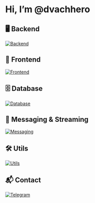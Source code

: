 # Hi, I’m @dvachhero

## 🖥 Backend  
[![Backend](https://skillicons.dev/icons?i=python,django,fastapi)](https://skillicons.dev)

## 🎨 Frontend  
[![Frontend](https://skillicons.dev/icons?i=react,js,ts,html,css,nodejs)](https://skillicons.dev)

## 🗄 Database  
[![Database](https://skillicons.dev/icons?i=mysql,mongodb,postgres,redis)](https://skillicons.dev)

## 🔗 Messaging & Streaming  
[![Messaging](https://skillicons.dev/icons?i=kafka)](https://skillicons.dev)

## 🛠 Utils  
[![Utils](https://skillicons.dev/icons?i=github,docker,linux,ubuntu)](https://skillicons.dev)

## 📬 Contact  
[![Telegram](https://img.shields.io/badge/Telegram-2CA5E0?style=for-the-badge&logo=telegram&logoColor=white)](https://t.me/dvachhero)
